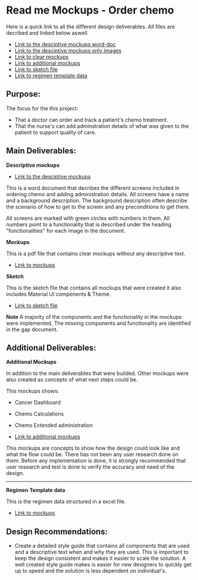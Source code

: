 # Read me Mockups - Order chemo
Here is a quick link to all the different design deliverables. All files are decribed and linked below aswell. 
- [Link to the desciptive mockups word-doc](https://github.com/dearmasm/openmrs-module-oncology/blob/master/docs/DescriptiveMockups.docx)
- [Link to the desciptive mockups only images](https://github.com/dearmasm/openmrs-module-oncology/blob/master/docs/PIH+IBMDesignDesciptiveMockups.pdf)
- [Link to clear mockups](https://github.com/dearmasm/openmrs-module-oncology/blob/master/docs/PIH+IBMDesignMockups.pdf)
- [Link to additional mockups](https://github.com/dearmasm/openmrs-module-oncology/blob/master/docs/PIH+IBMDesignAdditionalMockups.pdf)
- [Link to sketch file](https://github.com/dearmasm/openmrs-module-oncology/blob/master/docs/PIH+IBMDesign.sketch)
- [Link to regimen template data](https://github.com/dearmasm/openmrs-module-oncology/blob/master/docs/ChemoRegimenMetadata.xlsx)

Purpose:
--------
 The focus for the this project:  
- That a doctor can order and track a patient's chemo treatment.  
- That the nurse's can add adminstration details of what was given to the patient to support quality of care. 

Main Deliverables:
--------

**Descriptive mockups** 
- [Link to the desciptive mockups](https://github.com/dearmasm/openmrs-module-oncology/blob/master/docs/DescriptiveMockups.docx)

This is a word document that decribes the different screens included in ordering chemo and adding administration details.
All screens have a name and a background description. The background description often describe the scenario of how to get to the screen and any preconditions to get there.

All screens are marked with green circles with numbers in them. All numbers point to a functionality that is described under the heading "functionalities" for each image in the document.

**Mockups** 

This is a pdf file that contains clear mockups without any descriptive text.
- [Link to mockups](https://github.com/dearmasm/openmrs-module-oncology/blob/master/docs/DescriptiveMockups.docx)

**Sketch** 

This is the sketch file that contains all mockups that were created it also includes Material UI components & Theme. 
- [Link to sketch file](https://github.com/dearmasm/openmrs-module-oncology/blob/master/docs/DescriptiveMockups.docx)


**Note** A majority of the components and the functionality in the mockups were implemented. The missing components and functionality are identified in the gap document.

Additional Deliverables:
--------

**Additional Mockups** 

In addition to the main deliverables that were builded. Other mockups were also created as concepts of what next steps could be.

This mockups shows:
- Cancer Dashboard
- Chemo Calculations
- Chemo Extended administration

- [Link to additional mockups](https://github.com/dearmasm/openmrs-module-oncology/blob/master/docs/DescriptiveMockups.docx)

This mockups are concepts to show how the design could look like and what the flow could be. There has not been any user research done on them. Before any implementation is done, it is strongly recommended that user research and test is done to verify the accuracy and need of the design.

---

**Regimen Template data** 

This is the regimen data structured in a excel file. 
- [Link to mockups](https://github.com/dearmasm/openmrs-module-oncology/blob/master/docs/DescriptiveMockups.docx)


Design Recommendations:
--------

- Create a detailed style guide that contains all components that are used and a descriptive text when and why they are used. This is important to keep the design consistent and makes it easier to scale the solution. A well created style guide makes is easier for new designers to quickly get up to speed and the solution is less dependent on individual's. 
